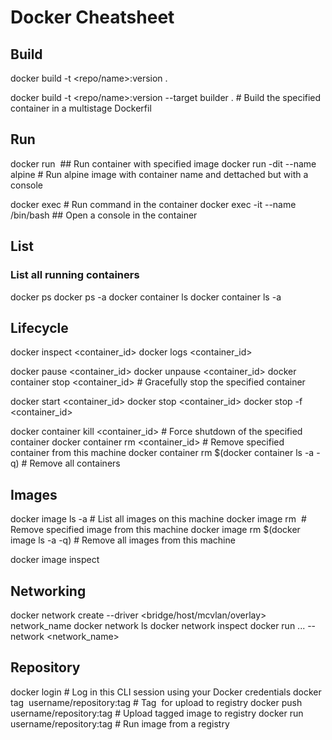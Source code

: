 # Docker Cheatsheet

## Build

docker build -t <repo/name>:version .

docker build -t <repo/name>:version --target builder . # Build the specified container in a multistage Dockerfil

## Run
docker run <image>   ## Run container with specified image
docker run -dit --name <name> alpine # Run alpine image with container name <name> and dettached but with a console

docker exec <container-id> <command> # Run command in the container
docker exec -it --name <name> /bin/bash  ## Open a console in the container

## List

### List all running containers

docker ps
docker ps -a
docker container ls
docker container ls -a

## Lifecycle

docker inspect <container_id>
docker logs <container_id>

docker pause <container_id>
docker unpause <container_id>
docker container stop <container_id>           # Gracefully stop the specified container

docker start <container_id>
docker stop <container_id>
docker stop -f <container_id>

docker container kill <container_id>         # Force shutdown of the specified container
docker container rm <container_id>        # Remove specified container from this machine
docker container rm $(docker container ls -a -q)         # Remove all containers

## Images

docker image ls -a                             # List all images on this machine
docker image rm <image id>            # Remove specified image from this machine
docker image rm $(docker image ls -a -q)   # Remove all images from this machine

docker image inspect <image id>

## Networking

docker network create --driver <bridge/host/mcvlan/overlay> network_name
docker network ls
docker network inspect <network>
docker run ... --network <network_name>


## Repository

docker login             # Log in this CLI session using your Docker credentials
docker tag <image> username/repository:tag  # Tag <image> for upload to registry
docker push username/repository:tag            # Upload tagged image to registry
docker run username/repository:tag                   # Run image from a registry